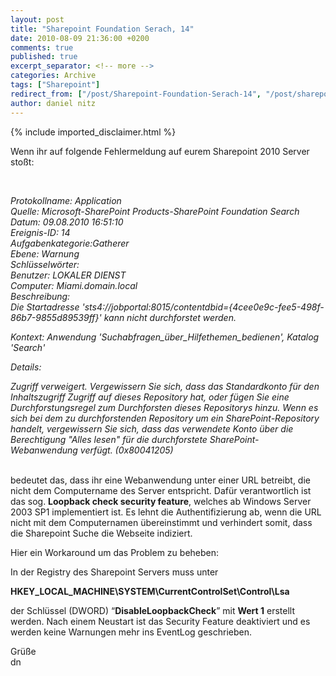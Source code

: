 ```yaml
---
layout: post
title: "Sharepoint Foundation Serach, 14"
date: 2010-08-09 21:36:00 +0200
comments: true
published: true
excerpt_separator: <!-- more -->
categories: Archive
tags: ["Sharepoint"]
redirect_from: ["/post/Sharepoint-Foundation-Serach-14", "/post/sharepoint-foundation-serach-14"]
author: daniel nitz
---
```

<!-- more -->
{% include imported_disclaimer.html %}
<p>Wenn ihr auf folgende Fehlermeldung auf eurem Sharepoint 2010 Server stoßt:</p>  <p>&#160;</p>  <p><em>Protokollname: Application     <br />Quelle: Microsoft-SharePoint Products-SharePoint Foundation Search      <br />Datum: 09.08.2010 16:51:10      <br />Ereignis-ID: 14      <br />Aufgabenkategorie:Gatherer      <br />Ebene: Warnung      <br />Schlüsselwörter:      <br />Benutzer: LOKALER DIENST      <br />Computer: Miami.domain.local      <br />Beschreibung:      <br />Die Startadresse 'sts4://jobportal:8015/contentdbid={4cee0e9c-fee5-498f-86b7-9855d89539ff}' kann nicht durchforstet werden.</em></p>  <p><em>Kontext: Anwendung 'Suchabfragen_über_Hilfethemen_bedienen', Katalog 'Search'</em></p>  <p><em>Details:</em></p>  <p><em>Zugriff verweigert. Vergewissern Sie sich, dass das Standardkonto für den Inhaltszugriff Zugriff auf dieses Repository hat, oder fügen Sie eine Durchforstungsregel zum Durchforsten dieses Repositorys hinzu. Wenn es sich bei dem zu durchforstenden Repository um ein SharePoint-Repository handelt, vergewissern Sie sich, dass das verwendete Konto über die Berechtigung &quot;Alles lesen&quot; für die durchforstete SharePoint-Webanwendung verfügt. (0x80041205)</em></p>  <p>   <br />bedeutet das, dass ihr eine Webanwendung unter einer URL betreibt, die nicht dem Computername des Server entspricht. Dafür verantwortlich ist das sog. <strong>Loopback check security feature</strong>, welches ab Windows Server 2003 SP1 implementiert ist. Es lehnt die Authentifizierung ab, wenn die URL nicht mit dem Computernamen übereinstimmt und verhindert somit, dass die Sharepoint Suche die Webseite indiziert.</p>  <p>Hier ein Workaround um das Problem zu beheben:</p>  <p>In der Registry des Sharepoint Servers muss unter </p>  <p><strong>HKEY_LOCAL_MACHINE\SYSTEM\CurrentControlSet\Control\Lsa</strong></p>  <p>der Schlüssel (DWORD) “<strong>DisableLoopbackCheck</strong>” mit <strong>Wert 1</strong> erstellt werden. Nach einem Neustart ist das Security Feature deaktiviert und es werden keine Warnungen mehr ins EventLog geschrieben.</p>  <p>Grüße   <br />dn</p>
